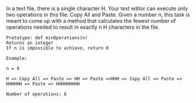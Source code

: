 In a text file, there is a single character H. Your text editor can execute only two operations in this file: Copy All and Paste. Given a number n, this task is meant to come up with a method that calculates the fewest number of operations needed to result in exactly n H characters in the file.

```
Prototype: def minOperations(n)
Returns an integer
If n is impossible to achieve, return 0
```

```
Example:

n = 9

H => Copy All => Paste => HH => Paste =>HHH => Copy All => Paste => HHHHHH => Paste => HHHHHHHHH

Number of operations: 6
```
